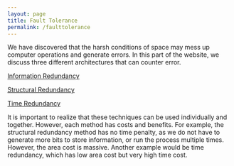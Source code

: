 ```yaml
---
layout: page
title: Fault Tolerance
permalink: /faulttolerance
---
```


We have discovered that the harsh conditions of space may mess up computer operations and generate errors. In this part of the website, we discuss three different architectures that can counter error.

<a href = '{{ site.baseurl }}/faulttolerance/inforedundancy'>Information Redundancy</a>

<a href = '{{ site.baseurl }}/faulttolerance/structuralredundancy'>Structural Redundancy</a>

<a href = '{{ site.baseurl }}/faulttolerance/timeredundancy'>Time Redundancy</a>

It is important to realize that these techniques can be used individually and together. However, each method has costs and benefits. For example, the structural redundancy method has no time penalty, as we do not have to generate more bits to store information, or run the process multiple times. However, the area cost is massive. Another example would be time redundancy, which has low area cost but very high time cost.